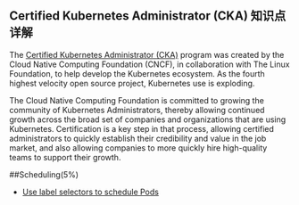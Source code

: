 ## Certified Kubernetes Administrator (CKA) 知识点详解

The [Certified Kubernetes Administrator (CKA)](https://www.cncf.io/certification/expert/cka/) program was created by the Cloud Native Computing Foundation (CNCF), in collaboration with The Linux Foundation, to help develop the Kubernetes ecosystem. As the fourth highest velocity open source project, Kubernetes use is exploding.

The Cloud Native Computing Foundation is committed to growing the community of Kubernetes Administrators, thereby allowing continued growth across the broad set of companies and organizations that are using Kubernetes. Certification is a key step in that process, allowing certified administrators to quickly establish their credibility and value in the job market, and also allowing companies to more quickly hire high-quality teams to support their growth.

##Scheduling(5%)
- [Use label selectors to schedule Pods](scheduling/scheduling-1.md)

